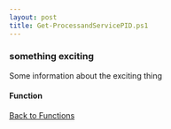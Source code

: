 ```yaml
---
layout: post
title: Get-ProcessandServicePID.ps1
---
```


### something exciting

Some information about the exciting thing

#### Function

<script src="https://gist-it.appspot.com/github.com/BanterBoy/scripts-blog/blob/master/PowerShell/functions/Get-ProcessandServicePID.ps1" crossorigin="anonymous"></script>

<a href="/menu/_pages/functions.html">Back to Functions</a>
